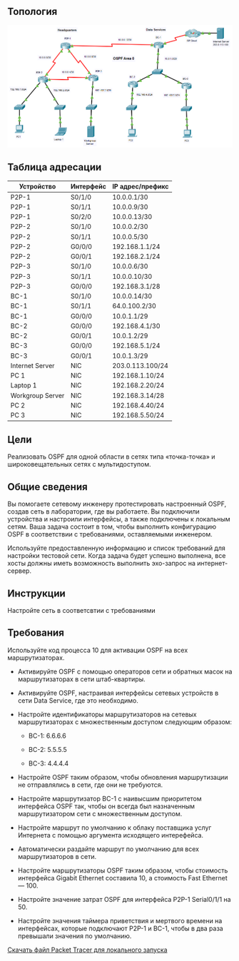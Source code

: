 ## Топология

![](./assets/topology.png)

## Таблица адресации

| Устройство       | Интерфейс | IP адрес/префикс |
|------------------|-----------|------------------|
| P2P-1            | S0/1/0    | 10.0.0.1/30      |
| P2P-1            | S0/1/1    | 10.0.0.9/30      |
| P2P-1            | S0/2/0    | 10.0.0.13/30     |
| P2P-2            | S0/1/0    | 10.0.0.2/30      |
| P2P-2            | S0/1/1    | 10.0.0.5/30      |
| P2P-2            | G0/0/0    | 192.168.1.1/24   |
| P2P-2            | G0/0/1    | 192.168.2.1/24   |
| P2P-3            | S0/1/0    | 10.0.0.6/30      |
| P2P-3            | S0/1/1    | 10.0.0.10/30     |
| P2P-3            | G0/0/0    | 192.168.3.1/28   |
| BC-1             | S0/1/0    | 10.0.0.14/30     |
| BC-1             | S0/1/1    | 64.0.100.2/30    |
| BC-1             | G0/0/0    | 10.0.1.1/29      |
| BC-2             | G0/0/0    | 192.168.4.1/30   |
| BC-2             | G0/0/1    | 10.0.1.2/29      |
| BC-3             | G0/0/0    | 192.168.5.1/24   |
| BC-3             | G0/0/1    | 10.0.1.3/29      |
| Internet Server  | NIC       | 203.0.113.100/24 |
| PC 1             | NIC       | 192.168.1.10/24  |
| Laptop 1         | NIC       | 192.168.2.20/24  |
| Workgroup Server | NIC       | 192.168.3.14/28  |
| PC 2             | NIC       | 192.168.4.40/24  |
| PC 3             | NIC       | 192.168.5.50/24  |

## Цели

Реализовать OSPF для одной области в сетях типа «точка-точка» и широковещательных сетях с мультидоступом.

## Общие сведения

Вы помогаете сетевому инженеру протестировать настроенный OSPF, создав сеть в лаборатории, где вы работаете. Вы подключили устройства и настроили интерфейсы, а также подключены к локальным сетям. Ваша задача состоит в том, чтобы выполнить конфигурацию OSPF в соответствии с требованиями, оставляемыми инженером.

Используйте предоставленную информацию и список требований для настройки тестовой сети. Когда задача будет успешно выполнена, все хосты должны иметь возможность выполнить эхо-запрос на интернет-сервер.

## Инструкции

Настройте сеть в соответсвтии с требованиями

## Требования

Используйте код процесса 10 для активации OSPF на всех маршрутизаторах.

-   Активируйте OSPF с помощью операторов сети и обратных масок на маршрутизаторах в сети штаб-квартиры.

-   Активируйте OSPF, настраивая интерфейсы сетевых устройств в сети Data Service, где это необходимо.

-   Настройте идентификаторы маршрутизаторов на сетевых маршрутизаторах с множественным доступом следующим образом:

    -   BC-1: 6.6.6.6

    -   BC-2: 5.5.5.5

    -   BC-3: 4.4.4.4

-   Настройте OSPF таким образом, чтобы обновления маршрутизации не отправлялись в сети, где они не требуются.

-   Настройте маршрутизатор BC-1 с наивысшим приоритетом интерфейса OSPF так, чтобы он всегда был назначенным маршрутизатором сети с множественным доступом.

-   Настройте маршрут по умолчанию к облаку поставщика услуг Интернета с помощью аргумента исходящего интерефейса.

-   Автоматически раздайте маршрут по умолчанию для всех маршрутизаторов в сети.

-   Настройте маршрутизаторы OSPF таким образом, чтобы стоимость интерфейса Gigabit Ethernet составила 10, а стоимость Fast Ethernet — 100.

-   Настройте значение затрат OSPF для интерфейса P2P-1 Serial0/1/1 на 50.

-   Настройте значения таймера приветствия и мертвого времени на интерфейсах, которые подключают P2P-1 и BC-1, чтобы в два раза превышали значения по умолчанию.

[Скачать файл Packet Tracer для локального запуска](./assets/2.7.1-packet-tracer---single-area-ospfv2-configuration_ru-RU.pka)
